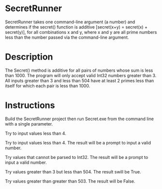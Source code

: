 # SecretRunner
SecretRunner takes one command-line argument (a number) and determines if the secret() function is additive [secret(x+y) = secret(x) + secret(y)], for all combinations x and y, where x and y are all prime numbers less than the number passed via the command-line argument.

# Description
The Secret() method is additive for all pairs of numbers whose sum is less than 1000. The program will only accept valid Int32 numbers greater than 3. All inputs greater than 3 and less than 504 have at least 2 primes less than itself for which each pair is less than 1000. 

# Instructions
Build the SecretRunner project then run Secret.exe from the command line with a single parameter. 

Try to input values less than 4.

Try to input values less than 4. The result will be a prompt to input a valid number.

Try values that cannot be parsed to Int32. The result will be a prompt to input a valid number.

Try values greater than 3 but less than 504. The result swill be True.

Try values greater than greater than 503. The result will be False.

